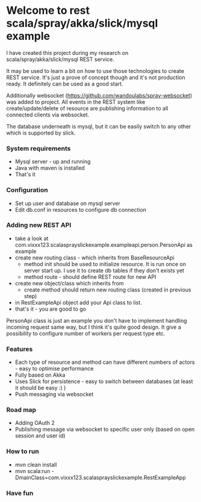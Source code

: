 # Welcome to rest scala/spray/akka/slick/mysql example #

I have created this project during my research on scala/spray/akka/slick/mysql REST service.

It may be used to learn a bit on how to use those technologies to create REST service.
It's just a prove of concept though and it's not production ready. It definitely can be used as a good start.

Additionally websocket (<a href="https://github.com/wandoulabs/spray-websocket">https://github.com/wandoulabs/spray-websocket</a>) was added to project.
    All events in the REST system like create/update/delete of resource are publishing information to all connected clients via websocket.

The database underneath is mysql, but it can be easily switch to any other which is supported by slick.

### System requirements ###

* Mysql server - up and running
* Java with maven is installed
* That's it

### Configuration ###

* Set up user and database on mysql server
* Edit db.conf in resources to configure db connection

### Adding new REST API ###
* take a look at com.vixxx123.scalasprayslickexample.exampleapi.person.PersonApi as example
* create new routing class - which inherits from BaseResourceApi
    - method init should be used to initialize resource. It is run once on server start up. I use it to create db tables if they don't exists yet
    - method route - should define REST route for new API
* create new object/class which inherits from
    - create method should return new routing class (created in previous step)
* in RestExampleApi object add your Api class to list.
* that's it - you are good to go

PersonApi class is just an example you don't have to implement handling incoming request same way,
but I think it's quite good design. It give a possibility to configure number of workers per request type etc.

### Features ###
* Each type of resource and method can have different numbers of actors - easy to optimise performance
* Fully based on Akka
* Uses Slick for persistence - easy to switch between databases (at least it should be easy :) )
* Push messaging via websocket

### Road map ###
* Adding OAuth 2
* Publishing message via websocket to specific user only (based on open session and user id)

### How to run ###
* mvn clean install
* mvn scala:run -DmainClass=com.vixxx123.scalasprayslickexample.RestExampleApp


### Have fun ###
